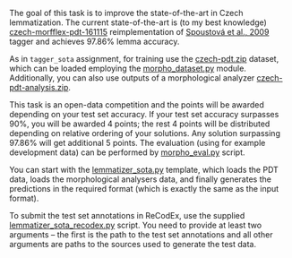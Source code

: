 The goal of this task is to improve the state-of-the-art in Czech
lemmatization. The current state-of-the-art is (to my best knowledge)
[czech-morfflex-pdt-161115](http://ufal.mff.cuni.cz/morphodita/users-manual#czech-morfflex-pdt_model)
reimplementation of [Spoustová et al., 2009](http://www.aclweb.org/anthology/E09-1087)
tagger and achieves 97.86% lemma accuracy.

As in `tagger_sota` assignment, for training use the
[czech-pdt.zip](https://ufal.mff.cuni.cz/~straka/courses/npfl114/1718/czech-pdt.zip)
dataset, which can be loaded employing the
[morpho_dataset.py](https://github.com/ufal/npfl114/tree/master/labs/08/morpho_dataset.py)
module. Additionally, you can also use outputs of a morphological analyzer
[czech-pdt-analysis.zip](https://ufal.mff.cuni.cz/~straka/courses/npfl114/1718/czech-pdt-analysis.zip).

This task is an open-data competition and the points will be awarded depending on your
test set accuracy. If your test set accuracy surpasses 90%, you will be
awarded 4 points; the rest 4 points will be distributed depending on relative
ordering of your solutions. Any solution surpassing 97.86% will get additional 5 points.
The evaluation (using for example development data) can be performed by
[morpho_eval.py](https://github.com/ufal/npfl114/tree/master/labs/09/morpho_eval.py)
script.

You can start with the
[lemmatizer_sota.py](https://github.com/ufal/npfl114/tree/master/labs/09/lemmatizer_sota.py)
template, which loads the PDT data, loads the morphological analysers data, and
finally generates the predictions in the required format (which is exactly the
same as the input format).

To submit the test set annotations in ReCodEx, use the supplied
[lemmatizer_sota_recodex.py](https://github.com/ufal/npfl114/tree/master/labs/09/lemmatizer_sota_recodex.py)
script. You need to provide at least two arguments – the first is the path to
the test set annotations and all other arguments are paths to the sources used
to generate the test data.
